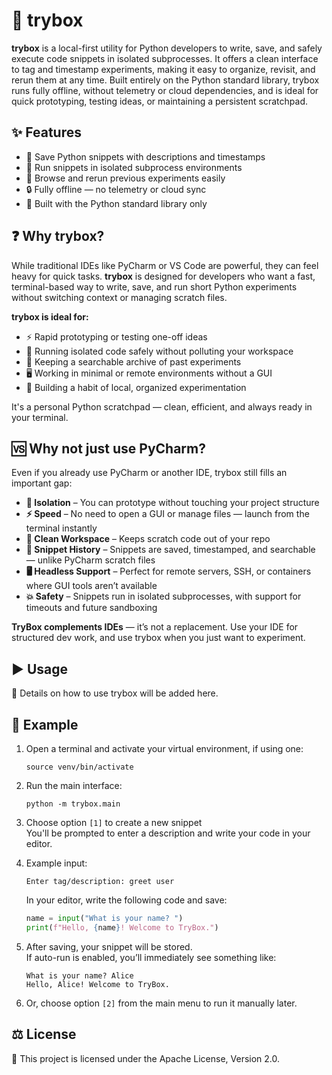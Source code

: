 # 🧪 trybox

**trybox** is a local-first utility for Python developers to write, save, and safely execute code snippets in isolated subprocesses. It offers a clean interface to tag and timestamp experiments, making it easy to organize, revisit, and rerun them at any time. Built entirely on the Python standard library, trybox runs fully offline, without telemetry or cloud dependencies, and is ideal for quick prototyping, testing ideas, or maintaining a persistent scratchpad.

## ✨ Features

- 📝 Save Python snippets with descriptions and timestamps  
- 🧱 Run snippets in isolated subprocess environments  
- 📂 Browse and rerun previous experiments easily  
- 🔒 Fully offline — no telemetry or cloud sync  
- 🐍 Built with the Python standard library only  

## ❓ Why trybox?

While traditional IDEs like PyCharm or VS Code are powerful, they can feel heavy for quick tasks. **trybox** is designed for developers who want a fast, terminal-based way to write, save, and run short Python experiments without switching context or managing scratch files.

**trybox is ideal for:**

- ⚡ Rapid prototyping or testing one-off ideas  
- 🧪 Running isolated code safely without polluting your workspace  
- 🧠 Keeping a searchable archive of past experiments  
- 🖥 Working in minimal or remote environments without a GUI  
- 🧰 Building a habit of local, organized experimentation  

It's a personal Python scratchpad — clean, efficient, and always ready in your terminal.

## 🆚 Why not just use PyCharm?

Even if you already use PyCharm or another IDE, trybox still fills an important gap:

- **🚧 Isolation** – You can prototype without touching your project structure  
- **⚡ Speed** – No need to open a GUI or manage files — launch from the terminal instantly  
- **📁 Clean Workspace** – Keeps scratch code out of your repo  
- **🧠 Snippet History** – Snippets are saved, timestamped, and searchable — unlike PyCharm scratch files  
- **🖥 Headless Support** – Perfect for remote servers, SSH, or containers where GUI tools aren’t available  
- **💥 Safety** – Snippets run in isolated subprocesses, with support for timeouts and future sandboxing

**TryBox complements IDEs** — it’s not a replacement. Use your IDE for structured dev work, and use trybox when you just want to experiment.

## ▶️ Usage

📄 Details on how to use trybox will be added here.

## 🧪 Example

1. Open a terminal and activate your virtual environment, if using one:
    ```
    source venv/bin/activate
    ```

2. Run the main interface:
    ```
    python -m trybox.main
    ```

3. Choose option `[1]` to create a new snippet  
   You'll be prompted to enter a description and write your code in your editor.

4. Example input:
    ```
    Enter tag/description: greet user
    ```

    In your editor, write the following code and save:

    ```python
    name = input("What is your name? ")
    print(f"Hello, {name}! Welcome to TryBox.")
    ```

5. After saving, your snippet will be stored.  
   If auto-run is enabled, you’ll immediately see something like:

    ```
    What is your name? Alice
    Hello, Alice! Welcome to TryBox.
    ```

6. Or, choose option `[2]` from the main menu to run it manually later.

## ⚖️ License

📜 This project is licensed under the Apache License, Version 2.0.
